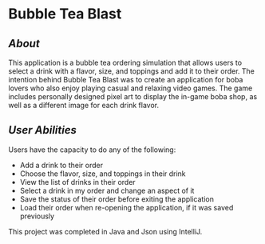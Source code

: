 # **Bubble Tea Blast**
## *About*

This application is a bubble tea ordering simulation that allows users to select a drink with a flavor, size, and toppings and add it to their order. The intention behind Bubble Tea Blast was to create an application for boba lovers who also enjoy playing casual and relaxing  video games. The game includes personally designed pixel art to display the in-game boba shop, as well as a different image for each drink flavor. 

## *User Abilities*
Users have the capacity to do any of the following:
- Add a drink to their order
- Choose the flavor, size, and toppings in their drink
- View the list of drinks in their order
- Select a drink in my order and change an aspect of it
- Save the status of their order before exiting the application
- Load their order when re-opening the application, if it was saved previously

This project was completed in Java and Json using IntelliJ.
